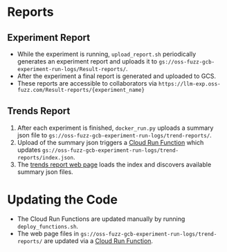 # Reports

## Experiment Report

*  While the experiment is running, `upload_report.sh` periodically generates
   an experiment report and uploads it to
   `gs://oss-fuzz-gcb-experiment-run-logs/Result-reports/`.
*  After the experiment a final report is generated and uploaded to GCS.
*  These reports are accessible to collaborators via
   `https://llm-exp.oss-fuzz.com/Result-reports/{experiment_name}`

## Trends Report

1. After each experiment is finished, `docker_run.py` uploads a summary json
   file to `gs://oss-fuzz-gcb-experiment-run-logs/trend-reports/`.
2. Upload of the summary json triggers a
   [Cloud Run Function](https://pantheon.corp.google.com/functions/details/us-central1/llm-trends-report-index?env=gen1&project=oss-fuzz)
   which updates
   `gs://oss-fuzz-gcb-experiment-run-logs/trend-reports/index.json`.
3. The
   [trends report web page](https://llm-exp.oss-fuzz.com/trend-reports/index.html)
   loads the index and discovers available summary json files.

# Updating the Code

*  The Cloud Run Functions are updated manually by running
   `deploy_functions.sh`.
*  The web page files in `gs://oss-fuzz-gcb-experiment-run-logs/trend-reports/`
   are updated via a
   [Cloud Run Function](https://pantheon.corp.google.com/functions/details/us-central1/llm-trends-report-web?env=gen1&project=oss-fuzz).

